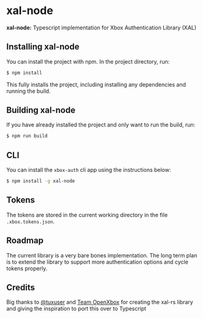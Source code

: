 # xal-node

**xal-node:** Typescript implementation for Xbox Authentication Library (XAL)

## Installing xal-node

You can install the project with npm. In the project directory, run:

```sh
$ npm install
```

This fully installs the project, including installing any dependencies and running the build.

## Building xal-node

If you have already installed the project and only want to run the build, run:

```sh
$ npm run build
```

## CLI

You can install the `xbox-auth` cli app using the instructions below:

```sh
$ npm install -g xal-node
```

## Tokens

The tokens are stored in the current working directory in the file `.xbox.tokens.json`.

## Roadmap

The current library is a very bare bones implementation. The long term plan is to extend the library to support more authentication options and cycle tokens properly.

## Credits

Big thanks to [@tuxuser](https://github.com/tuxuser) and [Team OpenXbox](https://github.com/OpenXbox) for creating the xal-rs library and giving the inspiration to port this over to Typescript